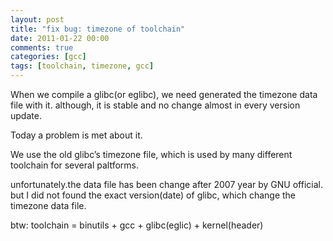 ```yaml
---
layout: post
title: "fix bug: timezone of toolchain"
date: 2011-01-22 00:00
comments: true
categories: [gcc]
tags: [toolchain, timezone, gcc]
---
```


When we compile a glibc(or eglibc), we need generated the timezone data file with it. although, it is stable and no change almost in every version update.

Today a problem is met about it.

We use the old glibc’s timezone file, which is used by many different toolchain for several paltforms. 

unfortunately.the data file has been change after 2007 year by GNU official. but I did not found the exact version(date) of glibc, which change the timezone data file.

btw: toolchain = binutils + gcc + glibc(eglic) + kernel(header)
